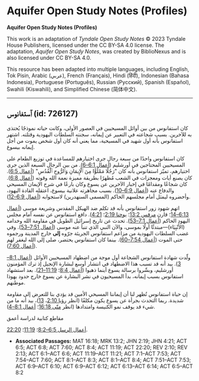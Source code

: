 # Aquifer Open Study Notes (Profiles)

**Aquifer Open Study Notes (Profiles)**

This work is an adaptation of *Tyndale Open Study Notes* © 2023 Tyndale House Publishers, licensed under the CC BY\-SA 4\.0 license. The adaptation, *Aquifer Open Study Notes*, was created by BiblioNexus and is also licensed under CC BY\-SA 4\.0\.

This resource has been adapted into multiple languages, including English, Tok Pisin, Arabic (عربي), French (Français), Hindi (हिंदी), Indonesian (Bahasa Indonesia), Portuguese (Português), Russian (Русский), Spanish (Español), Swahili (Kiswahili), and Simplified Chinese (简体中文).



--------------------------------

## ٱستفانوس (id: 726127)

كان استفانوس من بين أوائل المسيحيين في العصور الأولى، وكانت حياته نموذجًا يُحتذى به للآخرين. بسبب شجاعته في التعبير عن إيمانه، سجنته السلطات اليهودية وقتلته. اشتهر استفانوس بأنه أول شهيد في المسيحية، مما يعني أنه كان أول شخص يموت من أجل إيمانه بيسوع.

كان استفانوس واحدًا من سبعة رجال جرى اختيارهم للمساعدة في توزيع الطعام على المسيحيين المحتاجين في أورشليم ([أعمال 6:1–6](https://ref.ly/Acts6:1-Acts6:6)). من بين الرجال السبعة الذين جرى اختيارهم، تميّز استفانوس بأنه كان "رَجُلًا مَمْلُوًّا مِنَ ٱلْإِيمَانِ وَٱلرُّوحِ ٱلْقُدُسِ" ([أعمال 6:5](https://ref.ly/Acts6:5)). كان يصنع أيات ومعجزات في الشعب مُظهرًا بطريقة مميزة نعمة الله وقوته ([أعمال 6:8](https://ref.ly/Acts6:8)). كان شجاعًا ومقدامًا في إخبار الآخرين عن يسوع وكان بارعًا في شرح الإيمان المسيحي والدفاع عنه ([أعمال 6:9–10](https://ref.ly/Acts6:9-Acts6:10)). بسبب مجاهرته علانية بيسوع، اعتقله القادة اليهود، وأحضروه ليمثل أمام مجلسهم الحاكم (المسمى السنهدرين) لاستجوابه ([أعمال 6:9–12](https://ref.ly/Acts6:9-Acts6:12)).

اتهم شهود زور استفانوس بأنه قد تكلم ضد الهيكل المقدس وشريعة موسى ([أعمال 6:13–14](https://ref.ly/Acts6:13-Acts6:14)؛ قارن [مرقس 13:2](https://ref.ly/Mark13:2)؛ [يوحنا 2:19](https://ref.ly/John2:19)؛ [4:21](https://ref.ly/John4:21)). دافع استفانوس عن نفسه أمام مجلس اليهود الحاكم ([أعمال 7:1–53](https://ref.ly/Acts7:1-Acts7:53)). تحدث عن تاريخ إسرائيل الطويل في مقاومة الله وخدامه (الأَنْبِيَاء)—مبتدئًا أولًا بموسى، والآن النبي الذي تنبأ عنه موسى ([أعمال 7:51–53](https://ref.ly/Acts7:51-Acts7:53)). وفي غضب السلطات اليهودية من مزاعم استفانوس الجريئة جرّوه **إلى** خارج المدينة ورجموه حتى الموت ([أعمال 7:54–60](https://ref.ly/Acts7:54-Acts7:60)). بينما كان استفانوس يحتضر، صلى إلى الله ليغفر لهم ([أعمال 7:60](https://ref.ly/Acts7:60)).

ولّدت شهادة استفانوس الشجاعة أول موجة من اضطهاد المسيحيين الأوائل ([أعمال 8:1–3](https://ref.ly/Acts8:1-Acts8:3)). بيد أنه قد تسبب هذا الاضطهاد في انتشار أوسع لبشارة الإنجيل إذ ترك المؤمنون أورشليم، وبشّروا برسالة يسوع أينما ذهبوا ([أعمال 8:4](https://ref.ly/Acts8:4)؛ [11:19–21](https://ref.ly/Acts11:19-Acts11:21)). بعد استشهاد استفانوس بسبب إيمانه، بدأ المسيحيون في نشر البشارة عن يسوع خارج حدود يهوذا موطنهم.

إن حياة استفانوس تُظهر لنا أن إيماننا المسيحي الأمين قد يؤدي بنا للتعرض إلى مقاومة شديدة. ربما التحدث بجرأة عن يسوع يكون مكلفًا (انظر [رؤيا 2:10](https://ref.ly/Rev2:10)، [13](https://ref.ly/Rev2:13))، بيد أنه ما من شيء قد يوقف نمو الكنيسة وامتدادها (انظر [متّى 16:18](https://ref.ly/Matt16:18)؛ [أعمال 8:1–4](https://ref.ly/Acts8:1-Acts8:4)).

مقاطع كتابية لدراسة أعمق

[أعمال الرسل 6:5–8:2](https://ref.ly/Acts6:5-Acts8:2)؛ [11:19](https://ref.ly/Acts11:19)؛ [22:20](https://ref.ly/Acts22:20).

* **Associated Passages:** MAT 16:18; MRK 13:2; JHN 2:19; JHN 4:21; ACT 6:5; ACT 6:8; ACT 7:60; ACT 8:4; ACT 11:19; ACT 22:20; REV 2:10; REV 2:13; ACT 6:1–ACT 6:6; ACT 11:19–ACT 11:21; ACT 7:1–ACT 7:53; ACT 7:54–ACT 7:60; ACT 8:1–ACT 8:3; ACT 8:1–ACT 8:4; ACT 7:51–ACT 7:53; ACT 6:9–ACT 6:10; ACT 6:9–ACT 6:12; ACT 6:13–ACT 6:14; ACT 6:5–ACT 8:2

